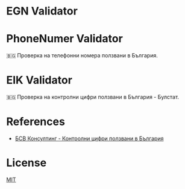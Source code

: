 # EGN Validator


# PhoneNumer Validator

🇧🇬 Проверка на телефонни номера ползвани в България.

# EIK Validator

🇧🇬 Проверка на контролни цифри ползвани в България - Булстат.


# References

* [БСВ Консултинг - Контролни цифри ползвани в България](http://bsv-bg.com/контролни-цифри-ползвани-в-българия)

# License

[MIT](LICENSE)
